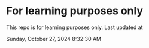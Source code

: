 # For learning purposes only
This repo is for learning purposes only.
Last updated at

Sunday, October 27, 2024 8:32:30 AM

